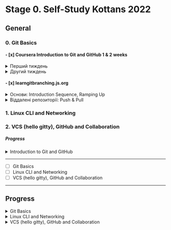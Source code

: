 # Stage 0. Self-Study Kottans 2022
## General
### 0. Git Basics
####  - [x] Coursera Introduction to Git and GitHub 1 & 2 weeks
<details><summary>Перший тиждень</summary>
<img src="/progress/Git Basics/Introduction to Git and GitHub week1.png" alt="Перший тиждень">
</details>
<details><summary>Другий тиждень</summary>
<img src="/progress/Git Basics/Introduction to Git and GitHub week2.png" alt="Другий тиждень">
</details>

####  - [x] learngitbranching.js.org
<details><summary>Основи: Introduction Sequence, Ramping Up</summary>
<img src="/progress/Git Basics/Introduction Sequence.jpg" alt="Вступ Нарощування">
</details>
<details><summary>Віддалені репозиторії: Push & Pull</summary>
<img src="/progress/Git Basics/Push & Pull.jpg" alt="Віддалені репозиторії в Git">
</details>

### 1. Linux CLI and Networking
### 2. VCS (hello gitty), GitHub and Collaboration
##### Progress
<details><summary>Introduction to Git and GitHub</summary>
<img src="/source/Git Basics/Introduction to Git and GitHub week1.png" alt="Перший тиждень">
</details>

*****
- [ ] Git Basics
- [ ] Linux CLI and Networking
- [ ] VCS (hello gitty), GitHub and Collaboration
*****
## Progress
<details><summary>Git Basics</summary>

</details>
<details><summary>Linux CLI and Networking</summary>

    1. 
    2. 
    3. 
</details>
<details><summary>VCS (hello gitty), GitHub and Collaboration</summary>

    1. 
    2. 
    3. 
</details>

